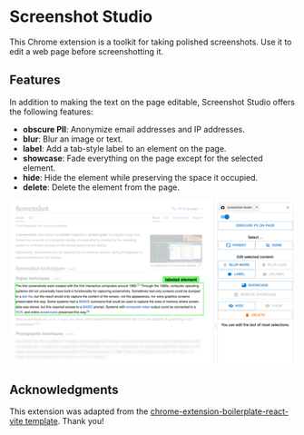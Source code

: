 # Screenshot Studio

This Chrome extension is a toolkit for taking polished screenshots. Use it to edit a web page before screenshotting it.

## Features

In addition to making the text on the page editable, Screenshot Studio offers the following features:

- **obscure PII**: Anonymize email addresses and IP addresses.
- **blur**: Blur an image or text.
- **label**: Add a tab-style label to an element on the page.
- **showcase**: Fade everything on the page except for the selected element.
- **hide**: Hide the element while preserving the space it occupied.
- **delete**: Delete the element from the page.

![image](screenshot-studio.png)

## Acknowledgments

This extension was adapted from the [chrome-extension-boilerplate-react-vite template](https://github.com/Jonghakseo/chrome-extension-boilerplate-react-vite). Thank you!
